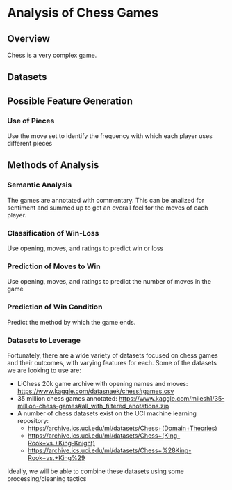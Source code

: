# Analysis of Chess Games

## Overview
Chess is a very complex game.

## Datasets

## Possible Feature Generation

### Use of Pieces
Use the move set to identify the frequency with which each player uses different pieces

## Methods of Analysis

### Semantic Analysis
The games are annotated with commentary. This can be analized for sentiment and summed up to get an overall feel for the moves of each player.

### Classification of Win-Loss
Use opening, moves, and ratings to predict win or loss

### Prediction of Moves to Win
Use opening, moves, and ratings to predict the number of moves in the game

### Prediction of Win Condition
Predict the method by which the game ends.

### Datasets to Leverage
Fortunately, there are a wide variety of datasets focused on chess games and their outcomes, with varying features for each.
Some of the datasets we are looking to use are:
* LiChess 20k game archive with opening names and moves: https://www.kaggle.com/datasnaek/chess#games.csv
* 35 million chess games annotated: https://www.kaggle.com/milesh1/35-million-chess-games#all_with_filtered_anotations.zip
* A number of chess datasets exist on the UCI machine learning repository:
  - https://archive.ics.uci.edu/ml/datasets/Chess+(Domain+Theories)
  - https://archive.ics.uci.edu/ml/datasets/Chess+(King-Rook+vs.+King-Knight)
  - https://archive.ics.uci.edu/ml/datasets/Chess+%28King-Rook+vs.+King%29

Ideally, we will be able to combine these datasets using some processing/cleaning tactics
